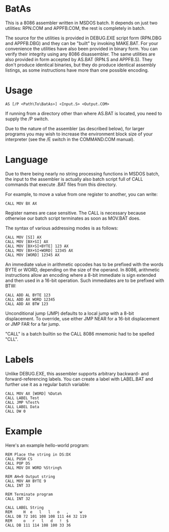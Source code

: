 BatAs
=====

This is a 8086 assembler written in MSDOS batch. It depends on just two
utilities: RPN.COM and APPFB.COM, the rest is completely in batch.

The source for the utilities is provided in DEBUG.EXE script form (RPN.DBG
and APPFB.DBG) and they can be "built" by invoking MAKE.BAT. For your
convenience the utilities have also been provided in binary form. You can
verify their integrity using any 8086 disassembler. The same utilities are
also provided in form accepted by AS.BAT (RPN.S and APPFB.S). They don't
produce identical binaries, but they do produce identical assembly listings,
as some instructions have more than one possible encoding.

Usage
=====

    AS [/P <Path\To\BatAs>] <Input.S> <Output.COM>

If running from a directory other than where AS.BAT is located, you need to
supply the /P switch.

Due to the nature of the assembler (as described below), for larger programs
you may wish to increase the environment block size of your interpreter (see
the /E switch in the COMMAND.COM manual).

Language
========

Due to there being nearly no string processing functions in MSDOS batch, the
input to the assembler is actually also batch script full of CALL commands
that execute .BAT files from this directory.

For example, to move a value from one register to another, you can write:

    CALL MOV BX AX

Register names are case sensitive. The CALL is necessary because otherwise
our batch script terminates as soon as MOV.BAT does.

The syntax of various addressing modes is as follows:

    CALL MOV [SI] AX
    CALL MOV [BX+SI] AX
    CALL MOV [BX+SI+BYTE] 123 AX
    CALL MOV [BX+SI+WORD] 12345 AX
    CALL MOV [WORD] 12345 AX

An immediate value in arithmetic opcodes has to be prefixed with the words
BYTE or WORD, depending on the size of the operand. In 8086, arithmetic
instructions allow an encoding where a 8-bit immediate is sign extended and
then used in a 16-bit operation. Such immediates are to be prefixed with BTW:

    CALL ADD AL BYTE 123
    CALL ADD AX WORD 12345
    CALL ADD AX BTW 123

Unconditional jump (JMP) defaults to a local jump with a 8-bit displacement.
To override, use either JMP NEAR for a 16-bit displacement or JMP FAR for a
far jump.

"CALL" is a batch builtin so the CALL 8086 mnemonic had to be spelled "CLL".

Labels
======

Unlike DEBUG.EXE, this assembler supports arbitrary backward- and
forward-referencing labels. You can create a label with LABEL.BAT and further
use it as a regular batch variable:

    CALL MOV AX [WORD] %Data%
    CALL LABEL Test
    CALL JMP %Test%
    CALL LABEL Data
    CALL DW 0

Example
=======

Here's an example hello-world program:

    REM Place the string in DS:DX
    CALL PUSH CS
    CALL POP DS
    CALL MOV DX WORD %String%
    
    REM AH=9 Output string
    CALL MOV AH BYTE 9
    CALL INT 33
    
    REM Terminate program
    CALL INT 32
    
    CALL LABEL String
    REM     H  e   l   l   o   ,     w
    CALL DB 72 101 108 108 111 44 32 119
    REM     o   r   l   d   !  $
    CALL DB 111 114 108 100 33 36
